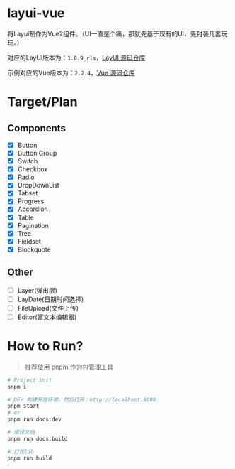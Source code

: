# layui-vue

将Layui制作为Vue2组件。（UI一直是个痛，那就先基于现有的UI，先封装几套玩玩。）

对应的LayUI版本为：`1.0.9_rls`，[LayUI 源码仓库](https://github.com/sentsin/layui)

示例对应的Vue版本为：`2.2.4`，[Vue 源码仓库](https://github.com/vuejs/vue)

# Target/Plan

## Components

- [x] Button
- [x] Button Group
- [x] Switch
- [x] Checkbox
- [x] Radio
- [x] DropDownList
- [x] Tabset 
- [x] Progress
- [x] Accordion 
- [x] Table
- [x] Pagination
- [x] Tree
- [x] Fieldset
- [x] Blockquote

## Other

- [ ] Layer(弹出层)
- [ ] LayDate(日期时间选择)
- [ ] FileUpload(文件上传)
- [ ] Editor(富文本编辑器)

# How to Run?

> 推荐使用 pnpm 作为包管理工具

```bash
# Project init
pnpm i

# DEV 构建开发环境，然后打开：http://localhost:8080
pnpm start
# or
pnpm run docs:dev

# 编译文档
pnpm run docs:build

# 打包lib
pnpm run build
```
